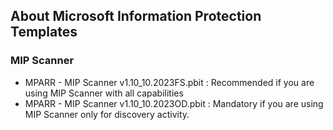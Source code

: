 ## About Microsoft Information Protection Templates

### MIP Scanner
- MPARR - MIP Scanner v1.10_10.2023FS.pbit : Recommended if you are using MIP Scanner with all capabilities
- MPARR - MIP Scanner v1.10_10.2023OD.pbit : Mandatory if you are using MIP Scanner only for discovery activity.
